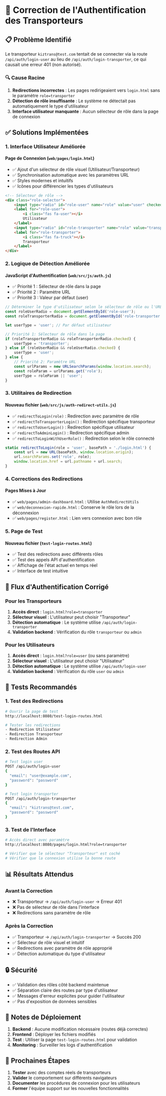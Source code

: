 # 🔧 Correction de l'Authentification des Transporteurs

## 📋 Problème Identifié

Le transporteur `kiztrans@test.com` tentait de se connecter via la route `/api/auth/login-user` au lieu de `/api/auth/login-transporter`, ce qui causait une erreur 401 (non autorisé).

### 🔍 Cause Racine

1. **Redirections incorrectes** : Les pages redirigeaient vers `login.html` sans le paramètre `role=transporter`
2. **Détection de rôle insuffisante** : Le système ne détectait pas automatiquement le type d'utilisateur
3. **Interface utilisateur manquante** : Aucun sélecteur de rôle dans la page de connexion

## ✅ Solutions Implémentées

### 1. **Interface Utilisateur Améliorée**

#### Page de Connexion (`web/pages/login.html`)
- ✅ Ajout d'un sélecteur de rôle visuel (Utilisateur/Transporteur)
- ✅ Synchronisation automatique avec les paramètres URL
- ✅ Styles modernes et intuitifs
- ✅ Icônes pour différencier les types d'utilisateurs

```html
<!-- Sélecteur de rôle -->
<div class="role-selector">
    <input type="radio" id="role-user" name="role" value="user" checked>
    <label for="role-user">
        <i class="fas fa-user"></i>
        Utilisateur
    </label>
    <input type="radio" id="role-transporter" name="role" value="transporter">
    <label for="role-transporter">
        <i class="fas fa-truck"></i>
        Transporteur
    </label>
</div>
```

### 2. **Logique de Détection Améliorée**

#### JavaScript d'Authentification (`web/src/js/auth.js`)
- ✅ Priorité 1 : Sélecteur de rôle dans la page
- ✅ Priorité 2 : Paramètre URL
- ✅ Priorité 3 : Valeur par défaut (user)

```javascript
// Déterminer le type d'utilisateur selon le sélecteur de rôle ou l'URL
const roleUserRadio = document.getElementById('role-user');
const roleTransporterRadio = document.getElementById('role-transporter');

let userType = 'user'; // Par défaut utilisateur

// Priorité 1: Sélecteur de rôle dans la page
if (roleTransporterRadio && roleTransporterRadio.checked) {
    userType = 'transporter';
} else if (roleUserRadio && roleUserRadio.checked) {
    userType = 'user';
} else {
    // Priorité 2: Paramètre URL
    const urlParams = new URLSearchParams(window.location.search);
    const roleParam = urlParams.get('role');
    userType = roleParam || 'user';
}
```

### 3. **Utilitaires de Redirection**

#### Nouveau fichier (`web/src/js/auth-redirect-utils.js`)
- ✅ `redirectToLogin(role)` : Redirection avec paramètre de rôle
- ✅ `redirectToTransporterLogin()` : Redirection spécifique transporteur
- ✅ `redirectToUserLogin()` : Redirection spécifique utilisateur
- ✅ `redirectToAdminLogin()` : Redirection spécifique admin
- ✅ `redirectToLoginWithUserRole()` : Redirection selon le rôle connecté

```javascript
static redirectToLogin(role = 'user', basePath = './login.html') {
    const url = new URL(basePath, window.location.origin);
    url.searchParams.set('role', role);
    window.location.href = url.pathname + url.search;
}
```

### 4. **Corrections des Redirections**

#### Pages Mises à Jour
- ✅ `web/pages/admin-dashboard.html` : Utilise `AuthRedirectUtils`
- ✅ `web/deconnexion-rapide.html` : Conserve le rôle lors de la déconnexion
- ✅ `web/pages/register.html` : Lien vers connexion avec bon rôle

### 5. **Page de Test**

#### Nouveau fichier (`test-login-routes.html`)
- ✅ Test des redirections avec différents rôles
- ✅ Test des appels API d'authentification
- ✅ Affichage de l'état actuel en temps réel
- ✅ Interface de test intuitive

## 🔄 Flux d'Authentification Corrigé

### Pour les Transporteurs
1. **Accès direct** : `login.html?role=transporter`
2. **Sélecteur visuel** : L'utilisateur peut choisir "Transporteur"
3. **Détection automatique** : Le système utilise `/api/auth/login-transporter`
4. **Validation backend** : Vérification du rôle `transporteur` ou `admin`

### Pour les Utilisateurs
1. **Accès direct** : `login.html?role=user` (ou sans paramètre)
2. **Sélecteur visuel** : L'utilisateur peut choisir "Utilisateur"
3. **Détection automatique** : Le système utilise `/api/auth/login-user`
4. **Validation backend** : Vérification du rôle `user` ou `admin`

## 🧪 Tests Recommandés

### 1. Test des Redirections
```bash
# Ouvrir la page de test
http://localhost:8080/test-login-routes.html

# Tester les redirections
- Redirection Utilisateur
- Redirection Transporteur  
- Redirection Admin
```

### 2. Test des Routes API
```bash
# Test login user
POST /api/auth/login-user
{
  "email": "user@example.com",
  "password": "password"
}

# Test login transporter
POST /api/auth/login-transporter
{
  "email": "kiztrans@test.com",
  "password": "password"
}
```

### 3. Test de l'Interface
```bash
# Accès direct avec paramètre
http://localhost:8080/pages/login.html?role=transporter

# Vérifier que le sélecteur "Transporteur" est coché
# Vérifier que la connexion utilise la bonne route
```

## 📊 Résultats Attendus

### Avant la Correction
- ❌ Transporteur → `/api/auth/login-user` → Erreur 401
- ❌ Pas de sélecteur de rôle dans l'interface
- ❌ Redirections sans paramètre de rôle

### Après la Correction
- ✅ Transporteur → `/api/auth/login-transporter` → Succès 200
- ✅ Sélecteur de rôle visuel et intuitif
- ✅ Redirections avec paramètre de rôle approprié
- ✅ Détection automatique du type d'utilisateur

## 🔒 Sécurité

- ✅ Validation des rôles côté backend maintenue
- ✅ Séparation claire des routes par type d'utilisateur
- ✅ Messages d'erreur explicites pour guider l'utilisateur
- ✅ Pas d'exposition de données sensibles

## 📝 Notes de Déploiement

1. **Backend** : Aucune modification nécessaire (routes déjà correctes)
2. **Frontend** : Déployer les fichiers modifiés
3. **Test** : Utiliser la page `test-login-routes.html` pour validation
4. **Monitoring** : Surveiller les logs d'authentification

## 🎯 Prochaines Étapes

1. **Tester** avec des comptes réels de transporteurs
2. **Valider** le comportement sur différents navigateurs
3. **Documenter** les procédures de connexion pour les utilisateurs
4. **Former** l'équipe support sur les nouvelles fonctionnalités 
